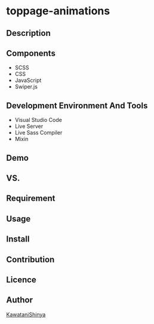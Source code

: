 # toppage-animations

## Description

## Components
- SCSS
- CSS
- JavaScript
- Swiper.js

## Development Environment And Tools
- Visual Studio Code
- Live Server
- Live Sass Compiler
- Mixin

## Demo

## VS.

## Requirement

## Usage

## Install

## Contribution

## Licence

## Author

[KawataniShinya](https://github.com/KawataniShinya)
